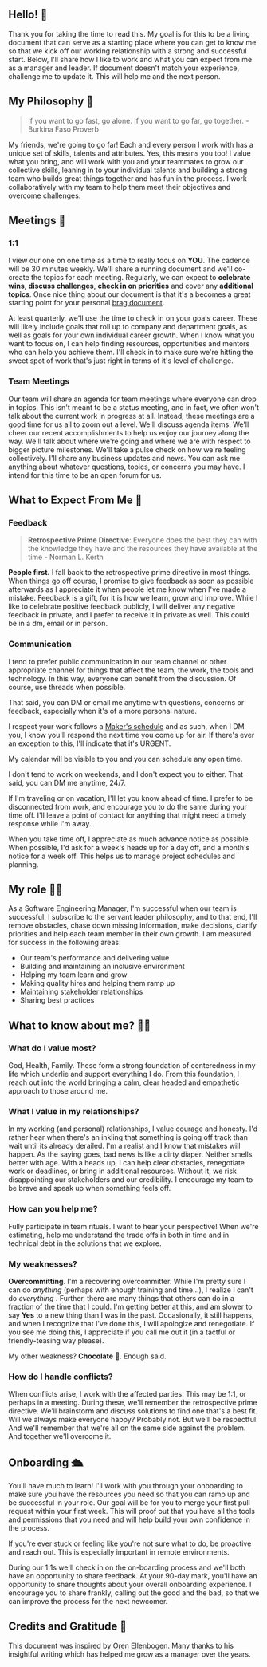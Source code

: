 ## Hello! 👋
Thank you for taking the time to read this. My goal is for this to be a living document that can serve as a starting place where you can get to know me so that we kick off our working relationship with a strong and successful start. Below, I'll share how I like to work and what you can expect from me as a manager and leader. If document doesn't match your experience, challenge me to update it. This will help me and the next person.

## My Philosophy 🧐

> If you want to go fast, go alone. If you want to go far, go together. - Burkina Faso Proverb 

My friends, we're going to go far! Each and every person I work with has a unique set of skills, talents and attributes. Yes, this means you too! I value what you bring, and will work with you and your teammates to grow our collective skills, leaning in to your individual talents and building a strong team who builds great things together and has fun in the process. I work collaboratively with my team to help them meet their objectives and overcome challenges.

## Meetings 🤝

### 1:1 
I view our one on one time as a time to really focus on **YOU**.  The cadence will be 30 minutes weekly. We'll share a running document and we'll co-create the topics for each meeting. Regularly, we can expect to **celebrate wins**, **discuss challenges**, **check in on priorities** and cover any **additional topics**. Once nice thing about our document is that it's a becomes a great starting point for your personal [brag document](https://jvns.ca/blog/brag-documents/).

At least quarterly, we'll use the time to check in on your goals career. These will likely include goals that roll up to company and department goals, as well as goals for your own individual career growth. When I know what you want to focus on, I can help finding resources, opportunities and mentors who can help you achieve them. I'll check in to make sure we're hitting the sweet spot of work that's just right in terms of it's level of challenge.

### Team Meetings
Our team will share an agenda for team meetings where everyone can drop in topics. This isn't meant to be a status meeting, and in fact, we often won't talk about the current work in progress at all. Instead, these meetings are a good time for us all to zoom out a level. We'll discuss agenda items. We'll cheer our recent accomplishments to help us enjoy our journey along the way. We'll talk about where we're going and where we are with respect to bigger picture milestones. We'll take a pulse check on how we're feeling collectively.  I'll share any business updates and news. You can ask me anything about whatever questions, topics, or concerns you may have. I intend for this time to be an open forum for us.

## What to Expect From Me 🎯

### Feedback
> **Retrospective Prime Directive**: Everyone does the best they can with the knowledge they have and the resources they have available at the time - Norman L. Kerth

**People first.** I fall back to the retrospective prime directive in most things. When things go off course, I promise to give feedback as soon as possible afterwards as I appreciate it when people let me know when I've made a mistake. Feedback is a gift, for it is how we learn, grow and improve. While I like to celebrate positive feedback publicly, I will deliver any negative feedback in private, and I prefer to receive it in private as well. This could be in a dm, email or in person. 

### Communication
I tend to prefer public communication in our team channel or other appropriate channel for things that affect the team, the work, the tools and technology. In this way, everyone can benefit from the discussion. Of course, use threads when possible.

That said, you can DM or email me anytime with questions, concerns or feedback, especially when it's of a more personal nature.

I respect your work follows a [Maker's schedule](https://paulgraham.com/makersschedule.html) and as such, when I DM you, I know you'll respond the next time you come up for air. If there's ever an exception to this, I'll indicate that it's URGENT.

My calendar will be visible to you and you can schedule any open time.

I don't tend to work on weekends, and I don't expect you to either. That said, you can DM me anytime, 24/7. 

If I'm traveling or on vacation, I'll let you know ahead of time. I prefer to be disconnected from work, and encourage you to do the same during your time off. I'll leave a point of contact for anything that might need a timely response while I'm away.

When you take time off, I appreciate as much advance notice as possible. When possible, I'd ask for a week's heads up for a day off, and a month's notice for a week off. This helps us to manage project schedules and planning. 

## My role 🏃‍♀️

As a Software Engineering Manager, I'm successful when our team is successful. I subscribe to the servant leader philosophy, and to that end, I'll remove obstacles, chase down missing information, make decisions, clarify priorities and help each team member in their own growth. I am measured for success in the following areas:

- Our team's performance and delivering value 
- Building and maintaining an inclusive environment
- Helping my team learn and grow
- Making quality hires and helping them ramp up
- Maintaining stakeholder relationships
- Sharing best practices

## What to know about me? 👩‍💻

### What do I value most?
 God, Health, Family. These form a strong foundation of centeredness in my life which underlie and support everything I do. From this foundation, I reach out into the world bringing a calm, clear headed and empathetic approach to those around me.

### What I value in my relationships?
In my working (and personal) relationships, I value courage and honesty.  I'd rather hear when there's an inkling that something is going off track than wait until its already derailed. I'm a realist and I know that mistakes will happen. As the saying goes, bad news is like a dirty diaper. Neither smells better with age. With a heads up, I can help clear obstacles, renegotiate work or deadlines, or bring in additional resources. Without it, we risk disappointing our stakeholders and our credibility. I encourage my team to be brave and speak up when something feels off. 

### How can you help me? 
Fully participate in team rituals. I want to hear your perspective! When we're estimating, help me understand the trade offs in both in time and in technical debt in the solutions that we explore. 

### My weaknesses?
**Overcommitting**. I'm a recovering overcommitter. While I'm pretty sure I can do _anything_ (perhaps with enough training and time...), I realize I can't do _everything_ . Further, there are many things that others can do in a fraction of the time that I could. I'm getting better at this, and am slower to say **Yes** to a new thing than I was in the past. Occasionally, it still happens, and when I recognize that I've done this, I will apologize and renegotiate. If you see me doing this, I appreciate if you call me out it (in a tactful or friendly-teasing way please).

My other weakness? **Chocolate** 🍫. Enough said.

### How do I handle conflicts?
When conflicts arise, I work with the affected parties. This may be 1:1, or perhaps in a meeting. During these, we'll remember the retrospective prime directive. We'll brainstorm and discuss solutions to find one that's a best fit. Will we always make everyone happy? Probably not. But we'll be respectful. And we'll remember that we're all on the same side against the problem. And together we'll overcome it. 

## Onboarding 🛳️
You'll have much to learn! I'll work with you through your onboarding to make sure you have the resources you need so that you can ramp up and be successful in your role. Our goal will be for you to merge your first pull request within your first week. This will proof out that you have all the tools and permissions that you need and will help build your own confidence in the process.  

If you're ever stuck or feeling like you're not sure what to do, be proactive and reach out. This is especially important in remote environments. 

During our 1:1s we'll check in on the on-boarding process and we'll both have an opportunity to share feedback. At your 90-day mark, you'll have an opportunity to share thoughts about your overall onboarding experience. I encourage you to share frankly, calling out the good and the bad, so that we can improve the process for the next newcomer.

## Credits and Gratitude 🙌
This document was inspired by [Oren Ellenbogen](https://managerreadme.com/use-cases). Many thanks to his insightful writing which has helped me grow as a manager over the years.
